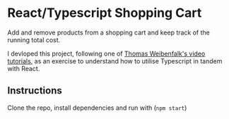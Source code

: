 # React/Typescript Shopping Cart

Add and remove products from a shopping cart and keep track of the running total cost.

I devloped this project, following one of [Thomas Weibenfalk's video tutorials](https://www.youtube.com/watch?v=sfmL6bGbiN8), as an exercise to understand how to utilise Typescript in tandem with React.

## Instructions

Clone the repo, install dependencies and run with (`npm start`)
